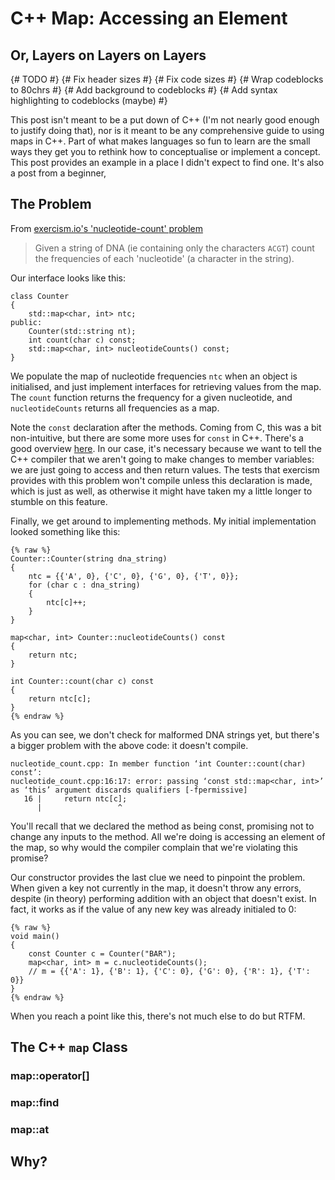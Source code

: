 # C++ Map: Accessing an Element
## Or, Layers on Layers on Layers

{# TODO #}
{# Fix header sizes #}
{# Fix code sizes #}
{# Wrap codeblocks to 80chrs #}
{# Add background to codeblocks #}
{# Add syntax highlighting to codeblocks (maybe) #}


This post isn't meant to be a put down of C++ (I'm not nearly good enough to
justify doing that), nor is it meant to be any comprehensive guide to using
maps in C++. Part of what makes languages so fun to learn are the small ways
they get you to rethink how to conceptualise or implement a concept. This post
provides an example in a place I didn't expect to find one. It's also a post
from a beginner,

## The Problem

From [exercism.io's 'nucleotide-count' problem](TODO)
> Given a string of DNA (ie containing only the characters `ACGT`) count the
frequencies of each 'nucleotide' (a character in the string).

Our interface looks like this:
```
class Counter
{
    std::map<char, int> ntc;
public:
    Counter(std::string nt);
    int count(char c) const;
    std::map<char, int> nucleotideCounts() const;
}
```
We populate the map of nucleotide frequencies `ntc` when an object is
initialised, and just implement interfaces for retrieving values from the map.
The `count` function returns the frequency for a given nucleotide, and
`nucleotideCounts` returns all frequencies as a map.

Note the `const` declaration after the methods. Coming from C, this was a bit
non-intuitive, but there are some more uses for `const` in C++. There's a good
overview [here](http://duramecho.com/ComputerInformation/WhyHowCppConst.html).
In our case, it's necessary because we want to tell the C++ compiler that we
aren't going to make changes to member variables: we are just going to access
and then return values. The tests that exercism provides with this problem
won't compile unless this declaration is made, which is just as well, as
otherwise it might have taken my a little longer to stumble on this feature.

Finally, we get around to implementing methods. My initial implementation
looked something like this:
```
{% raw %}
Counter::Counter(string dna_string)
{
    ntc = {{'A', 0}, {'C', 0}, {'G', 0}, {'T', 0}};
    for (char c : dna_string)
    {
        ntc[c]++;
    }
}

map<char, int> Counter::nucleotideCounts() const
{
    return ntc;
}

int Counter::count(char c) const
{
    return ntc[c];
}
{% endraw %}
```
As you can see, we don't check for malformed DNA strings yet, but there's a
bigger problem with the above code: it doesn't compile.
```
nucleotide_count.cpp: In member function ‘int Counter::count(char) const’:
nucleotide_count.cpp:16:17: error: passing ‘const std::map<char, int>’ as ‘this’ argument discards qualifiers [-fpermissive]
   16 |     return ntc[c];
      |                 ^
```
You'll recall that we declared the method as being const, promising not to
change any inputs to the method. All we're doing is accessing an element of the
map, so why would the compiler complain that we're violating this promise?

Our constructor provides the last clue we need to pinpoint the problem. When
given a key not currently in the map, it doesn't throw any errors, despite (in
theory) performing addition with an object that doesn't exist. In fact, it
works as if the value of any new key was already initialed to 0:
```
{% raw %}
void main()
{
    const Counter c = Counter("BAR");
    map<char, int> m = c.nucleotideCounts();
    // m = {{'A': 1}, {'B': 1}, {'C': 0}, {'G': 0}, {'R': 1}, {'T': 0}}
}
{% endraw %}
```
When you reach a point like this, there's not much else to do but RTFM.

## The C++ `map` Class
### map::operator[]

### map::find

### map::at

## Why?
